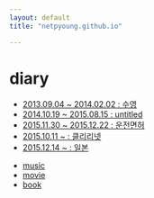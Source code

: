 ```yaml
---
layout: default
title: "netpyoung.github.io"

---
```


# diary

* [2013.09.04 ~ 2014.02.02 : 수영 ](swim_20130904)
* [2014.10.19 ~ 2015.08.15 : untitled]()
* [2015.11.30 ~ 2015.12.22 : 운전면허](driving_licence_20151130)
* [2015.10.11 ~ : 클리리넷](clarinet_20150826)
* [2015.12.14 ~ : 일본](japan_20151214)


<ul>
<li><a href="/diary/music"><i class="fa fa-music"></i> music</a></li>
<li><a href="/diary/movie"><i class="fa fa-film"></i> movie</a></li>
<li><a href="/diary/book"><i class="fa fa-book"></i> book</a></li>
</ul>